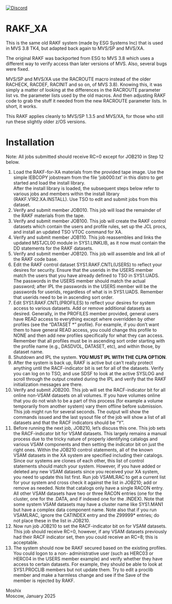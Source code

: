 [![Discord](https://img.shields.io/discord/423767742546575361.svg?label=&logo=discord&logoColor=ffffff&color=7389D8&labelColor=6A7EC2)](https://discord.gg/vpEv3HJ)

# RAKF_XA
This is the same old RAKF system (made by ESG Systems Inc) that is used in MVS 3.8 TK4, but adapted back again to MVS/SP and MVS/XA.

The original RAKF was backported from ESG to MVS 3.8 which uses a different way to verify access than later versions of MVS. Also, several bugs were fixed. 

MVS/SP and MVS/XA use the RACROUTE macro instead of the older RACHECK, RACDEF, RACINIT and so on, of MVS 3.8). Knowing this, it was simply a matter of looking at the differences in the RACROUTE parameter list vs. the parameter lists used by the old macros.  And then adjusting RAKF code to grab the stuff it needed from the new RACROUTE parameter lists. In short, it works. 

This RAKF applies cleanly to MVS/SP 1.3.5 and MVS/XA, for those who still run these slightly older z/OS versions. 

Installation
============


Note: All jobs submitted should receive RC=0 except for JOB210 in Step 12 below.  
  

1. Load the RAKF-for-XA materials from the provided tape image. Use the simple IEBCOPY jobstream from the file ‘job000.txt’ in this distro to get started and load the install library.  
After the install library is loaded, the subsequent steps below refer to various jobs and members within the install library (RAKF.V1R2.XA.INSTALL). Use TSO to edit and submit jobs from this dataset.  
2. Verify and submit member JOB010. This job will load the remainder of the RAKF materials from the tape.  
3. Verify and submit member JOB100. This job will create the RAKF control datasets which contain the users and profile rules, set up the JCL procs, and install an updated TSO VTOC command for XA.  
4. Verify and submit member JOB110. This job reassembles and links the updated MSTJCL00 module in SYS1.LINKLIB, as it now must contain the DD statements for the RAKF datasets.  
5. Verify and submit member JOB120. This job will assemble and link all of the RAKF code base.  
6. Edit the RAKF control dataset SYS1.RAKF.CNTL(USERS) to reflect your desires for security. Ensure
that the userids in the USERS member match the users that you have already defined to TSO in SYS1.UADS. The passwords in the USERS member should match the actual password; after IPL the passwords in the USERS member will be the passwords for userids, regardless of what is in SYS1.UADS. Remember that userids need to be in ascending sort order.  
7. Edit SYS1.RAKF.CNTL(PROFILES) to reflect your desires for system access to various datasets. Add or remove additional datasets as desired. Generally, in the PROFILES member provided, general users have READ access to everything except where overridden by other profiles (see the “DATASET *” profile). For example, if you don’t want them to have general READ access, you could change this profile to NONE and then add new profiles specifically for what they can access. Remember that all profiles must be in ascending sort order starting with the profile name (e.g., DASDVOL, DATASET, etc), and within those, by dataset name.  
8. Shutdown and IPL the system. **YOU MUST IPL WITH THE CLPA OPTION**.  
9. After the system is back up, RAKF is active but can’t really protect anything until the RACF-indicator bit is set for all of the datasets. Verify you can log on to TSO, and use SDSF to look at the active SYSLOG and scroll through the output created during the IPL and verify that the RAKF initialization messages are there.  
10. Verify and submit JOB200. This job will set the RACF-indicator bit for all online non-VSAM datasets on all volumes. If you have volumes online that you do not wish to be a part of this process (for example a volume temporarily from another system) vary them offline before submission. This job might run for several seconds. The output will show the commands issued and the last sysout file of the job will show a list of all datasets and that the RACF indicators should be “Y”.  
11. Before running the next job, JOB210, let’s discuss this one. This job sets the RACF-indicator bit for VSAM datasets. This largely remains a manual process due to the tricky nature of properly identifying catalogs and various VSAM components and then setting the indicator bit on just the right ones. Within the JOB210 control statements, all of the known VSAM datasets in the XA system are specified including their catalogs. Since our systems are clones of each other, this list of control statements should match your system. However, if you have added or deleted any new VSAM datasets since you received your XA system, you need to update this list first. Run job VSAMLRAC to get a current list for your system and cross check it against the list in JOB210; add or remove as needed. Note that catalogs only have a single RACON entry. All other VSAM datasets have two or three RACON entries (one for the cluster, one for the .DATA, and if indexed one for the .INDEX). Note that some system VSAM datasets may have a cluster name like SYS1.MAN1 but have a complex data component name. Note also that if you run VSAMLRAC, ignore the CATINDEX entry and the Z99999* entries; do not place these in the list in JOB210.  
12. Now run job JOB210 to set the RACF-indicator bit on for VSAM datasets. This job should receive RC=0, however, if any VSAM datasets previously had their RACF indicator set, then you could receive an RC=8; this is acceptable.  
13. The system should now be RAKF secured based on the existing profiles. You could logon to a non- administrative user (such as HERC03 or HERC04 in the USERS member example) and verify whether they have access to certain datasets. For example, they should be able to look at SYS1.PROCLIB members but not update them. Try to edit a proclib member and make a harmless change and see if the Save of the member is rejected by RAKF.  

Moshix  
Moscow, January 2025
